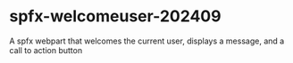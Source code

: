 # spfx-welcomeuser-202409
 A spfx webpart that welcomes the current user, displays a message, and a call to action button
